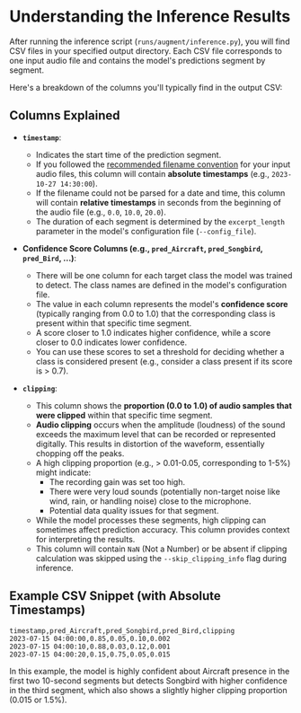 # Understanding the Inference Results

After running the inference script (`runs/augment/inference.py`), you will find CSV files in your specified output directory. Each CSV file corresponds to one input audio file and contains the model's predictions segment by segment.

Here's a breakdown of the columns you'll typically find in the output CSV:

## Columns Explained

*   **`timestamp`**: 
    *   Indicates the start time of the prediction segment.
    *   If you followed the [recommended filename convention](./providing_audio_data.md#recommended-timestamp-formats-in-filename) for your input audio files, this column will contain **absolute timestamps** (e.g., `2023-10-27 14:30:00`).
    *   If the filename could not be parsed for a date and time, this column will contain **relative timestamps** in seconds from the beginning of the audio file (e.g., `0.0`, `10.0`, `20.0`).
    *   The duration of each segment is determined by the `excerpt_length` parameter in the model's configuration file (`--config_file`).

*   **Confidence Score Columns (e.g., `pred_Aircraft`, `pred_Songbird`, `pred_Bird`, ...)**:
    *   There will be one column for each target class the model was trained to detect. The class names are defined in the model's configuration file.
    *   The value in each column represents the model's **confidence score** (typically ranging from 0.0 to 1.0) that the corresponding class is present within that specific time segment.
    *   A score closer to 1.0 indicates higher confidence, while a score closer to 0.0 indicates lower confidence.
    *   You can use these scores to set a threshold for deciding whether a class is considered present (e.g., consider a class present if its score is > 0.7).

*   **`clipping`**:
    *   This column shows the **proportion (0.0 to 1.0) of audio samples that were clipped** within that specific time segment.
    *   **Audio clipping** occurs when the amplitude (loudness) of the sound exceeds the maximum level that can be recorded or represented digitally. This results in distortion of the waveform, essentially chopping off the peaks.
    *   A high clipping proportion (e.g., > 0.01-0.05, corresponding to 1-5%) might indicate:
        *   The recording gain was set too high.
        *   There were very loud sounds (potentially non-target noise like wind, rain, or handling noise) close to the microphone.
        *   Potential data quality issues for that segment.
    *   While the model processes these segments, high clipping can sometimes affect prediction accuracy. This column provides context for interpreting the results.
    *   This column will contain `NaN` (Not a Number) or be absent if clipping calculation was skipped using the `--skip_clipping_info` flag during inference.

## Example CSV Snippet (with Absolute Timestamps)

```csv
timestamp,pred_Aircraft,pred_Songbird,pred_Bird,clipping
2023-07-15 04:00:00,0.85,0.05,0.10,0.002
2023-07-15 04:00:10,0.88,0.03,0.12,0.001
2023-07-15 04:00:20,0.15,0.75,0.05,0.015
```

In this example, the model is highly confident about Aircraft presence in the first two 10-second segments but detects Songbird with higher confidence in the third segment, which also shows a slightly higher clipping proportion (0.015 or 1.5%).
